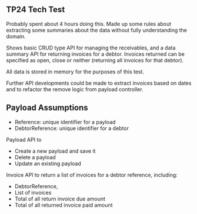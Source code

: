 ## TP24 Tech Test
Probably spent about 4 hours doing this. 
Made up some rules about extracting some summaries about the data without fully understanding the domain.

Shows basic CRUD type API for managing the receivables, and a data summary API for returning invoices for a debtor. Invoices returned can be specified as open, close or neither (returning all invoices for that debtor).

All data is stored in memory for the purposes of this test.

Further API developments could be made to extract invoices based on dates and to refactor the remove logic from payload controller.

## Payload Assumptions

* Reference: unique identifier for a payload
* DebtorReference: unique identifier for a debtor

Payload API to 
* Create a new payload and save it
* Delete a payload
* Update an existing payload

Invoice API to return a list of invoices for a debtor reference, including:
* DebtorReference,
* List of invoices
* Total of all return invoice due amount 
* Total of all returned invoice paid amount


